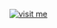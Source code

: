 [![visit me](https://hotio.dev/img/visit-me.png "Visit https://hotio.dev/containers/mono or click me!")](https://hotio.dev/containers/mono)
